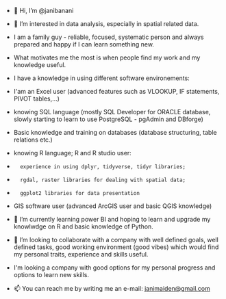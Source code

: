 - 👋 Hi, I’m @janibanani
- 👀 I’m interested in data analysis, especially in spatial related data.
- I am a family guy - reliable, focused, systematic person and always prepared and happy if I can learn something new. 
- What motivates me the most is when people find my work and my knowledge useful.
- I have a knowledge in using different software environements:
-   I'am an Excel user (advanced features such as VLOOKUP, IF statements, PIVOT tables,...)
-   knowing SQL language (mostly SQL Developer for ORACLE database, slowly starting to learn to use PostgreSQL - pgAdmin and DBforge)
-   Basic knowledge and training on databases (database structuring, table relations etc.)
-   knowing R language; R and R studio user:
-       experience in using dplyr, tidyverse, tidyr libraries; 
-       rgdal, raster libraries for dealing with spatial data; 
-       ggplot2 libraries for data presentation
-   GIS software user (advanced ArcGIS user and basic QGIS knowledge)

- 🌱 I’m currently learning power BI and hoping to learn and upgrade my knowlwdge on R and basic knowledge of Python.
- 💞️ I’m looking to collaborate with a company with well defined goals, well defined tasks, good working environment (good vibes) which would find my personal traits, experience and skills useful.
-    I'm looking a company with good options for my personal progress and options to learn new skills.
- 📫 You can reach me by writing me an e-mail: janimaiden@gmail.com

<!---
janibanani/janibanani is a ✨ special ✨ repository because its `README.md` (this file) appears on your GitHub profile.
You can click the Preview link to take a look at your changes.
--->
